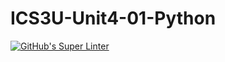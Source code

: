 # ICS3U-Unit4-01-Python

[![GitHub's Super Linter](https://github.com/Huzaifa-Khalid-2/ICS3U-Unit4-01-Python/workflows/GitHub's%20Super%20Linter/badge.svg)](https://github.com/Huzaifa-Khalid-2/ICS3U-Unit4-01-Python/actions)
